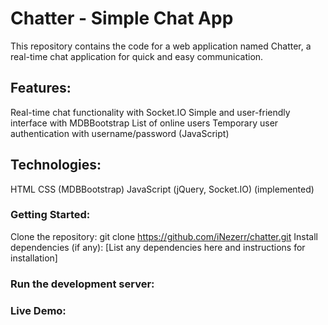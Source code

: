 # Chatter - Simple Chat App
This repository contains the code for a web application named Chatter, a real-time chat application for quick and easy communication.

## Features:

Real-time chat functionality with Socket.IO 
Simple and user-friendly interface with MDBBootstrap
List of online users
Temporary user authentication with username/password (JavaScript)
## Technologies:

HTML
CSS (MDBBootstrap)
JavaScript (jQuery, Socket.IO) (implemented)
### Getting Started:

Clone the repository: git clone https://github.com/iNezerr/chatter.git
Install dependencies (if any): [List any dependencies here and instructions for installation]
### Run the development server:
### Live Demo:

